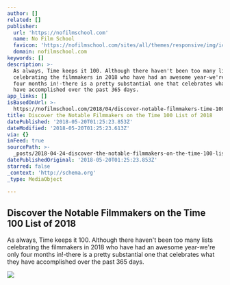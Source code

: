 ```yaml
---
author: []
related: []
publisher:
  url: 'https://nofilmschool.com'
  name: No Film School
  favicon: 'https://nofilmschool.com/sites/all/themes/responsive/img/icons/favicon.ico'
  domain: nofilmschool.com
keywords: []
description: >-
  As always, Time keeps it 100. Although there haven't been too many lists
  celebrating the filmmakers in 2018 who have had an awesome year-we're only
  four months in!-there is a pretty substantial one that celebrates what they
  have accomplished over the past 365 days.
app_links: []
isBasedOnUrl: >-
  https://nofilmschool.com/2018/04/discover-notable-filmmakers-time-100-list-2018
title: Discover the Notable Filmmakers on the Time 100 List of 2018
datePublished: '2018-05-20T01:25:23.853Z'
dateModified: '2018-05-20T01:25:23.613Z'
via: {}
inFeed: true
sourcePath: >-
  _posts/2018-04-24-discover-the-notable-filmmakers-on-the-time-100-list-of-2018.md
datePublishedOriginal: '2018-05-20T01:25:23.853Z'
starred: false
_context: 'http://schema.org'
_type: MediaObject

---
```

<article style=""><h1>Discover the Notable Filmmakers on the Time 100 List of 2018</h1><p>As always, Time keeps it 100. Although there haven't been too many lists celebrating the filmmakers in 2018 who have had an awesome year-we're only four months in!-there is a pretty substantial one that celebrates what they have accomplished over the past 365 days.</p><img src="https://nofilmschool.com/sites/default/files/styles/facebook/public/p27i6hcmooz503tofoj6.jpg?itok=MYjJ-kvN" /></article>